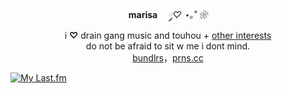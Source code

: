<p align="center">
  <b>marisa</b>ㅤ<i> ༘♡ ⋆｡˚ ❀</i>
  <br> i <b>♡</b> drain gang music and touhou + <a href="https://pastes.cc/bIadee">other interests</a> 
  <br> do not be afraid to sit w me i dont mind. 
  <br> <a href="https://pastes.cc/crest">bundlrs</a>，<a href="https://pronouns.cc/@crest">prns.cc</a>
</p>

[![My Last.fm](https://lastfm-recently-played.vercel.app/api?user=IHateMemphis)](https://www.last.fm/user/IHateMemphis)
